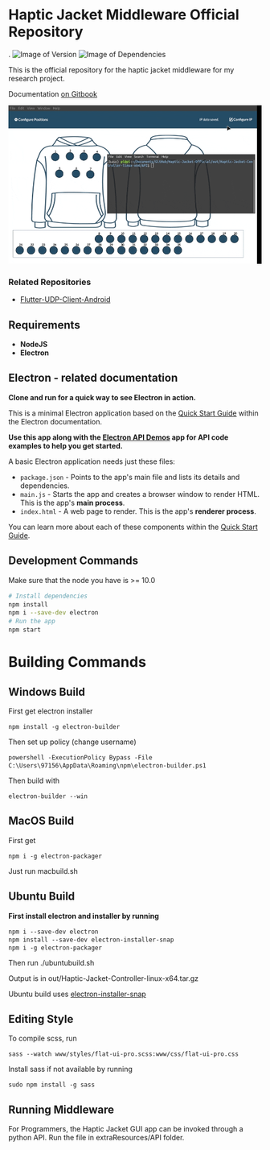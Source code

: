 # Haptic Jacket Middleware Official Repository

.
![Image of Version](https://img.shields.io/badge/version-v1.0-green)
![Image of Dependencies](https://img.shields.io/badge/dependencies-up%20to%20date-brightgreen)

This is the official repository for the haptic jacket middleware for my research project.

Documentation [on Gitbook](https://pi31415.gitbook.io/haptic-jacket/)

![Image of Demonstration](api.gif)

### Related Repositories

- [Flutter-UDP-Client-Android](https://github.com/Pi-31415/Flutter-UDP-Client-Android)

## Requirements

- **NodeJS**
- **Electron**

## Electron - related documentation

**Clone and run for a quick way to see Electron in action.**

This is a minimal Electron application based on the [Quick Start Guide](https://electronjs.org/docs/tutorial/quick-start) within the Electron documentation.

**Use this app along with the [Electron API Demos](https://electronjs.org/#get-started) app for API code examples to help you get started.**

A basic Electron application needs just these files:

- `package.json` - Points to the app's main file and lists its details and dependencies.
- `main.js` - Starts the app and creates a browser window to render HTML. This is the app's **main process**.
- `index.html` - A web page to render. This is the app's **renderer process**.

You can learn more about each of these components within the [Quick Start Guide](https://electronjs.org/docs/tutorial/quick-start).

## Development Commands

Make sure that the node you have is >= 10.0

```bash
# Install dependencies
npm install
npm i --save-dev electron
# Run the app
npm start
```

# Building Commands

## Windows Build

First get electron installer

```
npm install -g electron-builder
```

Then set up policy (change username)

```
powershell -ExecutionPolicy Bypass -File C:\Users\97156\AppData\Roaming\npm\electron-builder.ps1
```

Then build with

```
electron-builder --win
```

## MacOS Build

First get

```
npm i -g electron-packager
```

Just run macbuild.sh

## Ubuntu Build

**First install electron and installer by running**

```
npm i --save-dev electron
npm install --save-dev electron-installer-snap
npm i -g electron-packager
```

Then run ./ubuntubuild.sh

Output is in out/Haptic-Jacket-Controller-linux-x64.tar.gz

Ubuntu build uses [electron-installer-snap](https://github.com/electron-userland/electron-installer-snap)

## Editing Style

To compile scss, run

```
sass --watch www/styles/flat-ui-pro.scss:www/css/flat-ui-pro.css
```

Install sass if not available by running

```
sudo npm install -g sass
```

## Running Middleware

For Programmers, the Haptic Jacket GUI app can be invoked through a python API. Run the file in extraResources/API folder.
